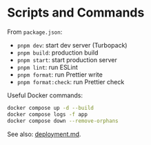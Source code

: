 # Scripts and Commands

From `package.json`:

- `pnpm dev`: start dev server (Turbopack)
- `pnpm build`: production build
- `pnpm start`: start production server
- `pnpm lint`: run ESLint
- `pnpm format`: run Prettier write
- `pnpm format:check`: run Prettier check

Useful Docker commands:

```bash
docker compose up -d --build
docker compose logs -f app
docker compose down --remove-orphans
```

See also: [deployment.md](./deployment.md).
